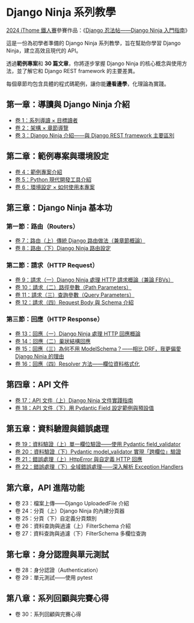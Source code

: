 # Django Ninja 系列教學

[2024 iThome 鐵人賽](https://ithelp.ithome.com.tw/2024ironman/)參賽作品：《[Django 忍法帖——Django Ninja 入門指南](https://ithelp.ithome.com.tw/users/20167825/ironman/7451)》

這是一份為初學者準備的 Django Ninja 系列教學，旨在幫助你學習 Django Ninja，建立高效且現代的 API。

透過**範例專案**和 **30 篇文章**，你將逐步掌握 Django Ninja 的核心概念與使用方法，並了解它和 Django REST framework 的主要差異。

每個章節均包含具體的程式碼範例，讓你能**邊看邊學**，化理論為實踐。

## 第一章：導讀與 Django Ninja 介紹

- [卷 1：系列導讀 × 目標讀者](https://blog.kyomind.tw/django-ninja-01/)
- [卷 2：架構 × 章節導覽](https://blog.kyomind.tw/django-ninja-02/)
- [卷 3：Django Ninja 介紹——與 Django REST framework 主要區別](https://blog.kyomind.tw/django-ninja-03/)

## 第二章：範例專案與環境設定

- [卷 4：範例專案介紹](https://blog.kyomind.tw/django-ninja-04/)
- [卷 5：Python 現代開發工具介紹](https://blog.kyomind.tw/django-ninja-05/)
- [卷 6：環境設定 × 如何使用本專案](https://blog.kyomind.tw/django-ninja-06/)

## 第三章：Django Ninja 基本功

### 第一節：路由（Routers）

- [卷 7：路由（上）傳統 Django 路由做法（兼章節概論）](https://blog.kyomind.tw/django-ninja-07/)
- [卷 8：路由（下）Django Ninja 路由設定](https://blog.kyomind.tw/django-ninja-08/)

### 第二節：請求（HTTP Request）

- [卷 9：請求（一）Django Ninja 處理 HTTP 請求概論（兼論 FBVs）](https://blog.kyomind.tw/django-ninja-09/)
- [卷 10：請求（二）路徑參數（Path Parameters）](https://blog.kyomind.tw/django-ninja-10/)
- [卷 11：請求（三）查詢參數（Query Parameters）](https://blog.kyomind.tw/django-ninja-11/)
- [卷 12：請求（四）Request Body 與 Schema 介紹](https://blog.kyomind.tw/django-ninja-12/)

### 第三節：回應（HTTP Response）

- [卷 13：回應（一）Django Ninja 處理 HTTP 回應概論](https://blog.kyomind.tw/django-ninja-13/)
- [卷 14：回應（二）巢狀結構回應](https://blog.kyomind.tw/django-ninja-14/)
- [卷 15：回應（三）為何不用 ModelSchema？——相比 DRF，我更偏愛 Django Ninja 的理由](https://blog.kyomind.tw/django-ninja-15/)
- [卷 16：回應（四）Resolver 方法——欄位資料格式化](https://blog.kyomind.tw/django-ninja-16/)

## 第四章：API 文件

- [卷 17：API 文件（上）Django Ninja 文件實踐指南](https://blog.kyomind.tw/django-ninja-17/)
- [卷 18：API 文件（下）用 Pydantic Field 設定範例與預設值](https://blog.kyomind.tw/django-ninja-18/)

## 第五章：資料驗證與錯誤處理

- [卷 19：資料驗證（上）單一欄位驗證——使用 Pydantic field_validator](https://blog.kyomind.tw/django-ninja-19/)
- [卷 20：資料驗證（下）Pydantic model_validator 實現「跨欄位」驗證](https://blog.kyomind.tw/django-ninja-20/)
- [卷 21：錯誤處理（上）HttpError 與自定義 HTTP 回應](https://blog.kyomind.tw/django-ninja-21/)
- [卷 22：錯誤處理（下）全域錯誤處理——深入解析 Exception Handlers](https://blog.kyomind.tw/django-ninja-22/)

## 第六章，API 進階功能
- 卷 23：檔案上傳——Django UploadedFile 介紹
- 卷 24：分頁（上）Django Ninja 的內建分頁器
- 卷 25：分頁（下）自定義分頁類別
- 卷 26：資料查詢與過濾（上）FilterSchema 介紹
- 卷 27：資料查詢與過濾（下）FilterSchema 多欄位查詢

## 第七章：身分認證與單元測試

- 卷 28：身分認證（Authentication）
- 卷 29：單元測試——使用 pytest

## 第八章：系列回顧與完賽心得

- 卷 30：系列回顧與完賽心得
